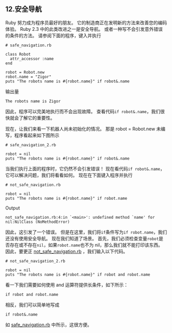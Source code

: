 ## 12.安全导航

Ruby 努力成为程序员最好的朋友。 它的制造商正在发明新的方法来改善您的编码体验。 Ruby 2.3 中的此类改进之一是安全导航。 或者一种写不会引发意外错误的条件的方法。 请参阅下面的程序，键入并执行

```
# safe_navigation.rb

class Robot
  attr_accessor :name
end

robot = Robot.new
robot.name = "Zigor"
puts "The robots name is #{robot.name}" if robot&.name
```

输出量

```
The robots name is Zigor
```

因此，程序可以完美地执行而不会出现故障。 查看代码`if robot&.name`，我们很快就会了解它的重要性。

现在，让我们来看一下机器人尚未初始化的情况。 那是 robot = Robot.new 未编写，程序看起来如下图所示

```
# safe_navigation_2.rb

robot = nil
puts "The robots name is #{robot.name}" if robot&.name
```

当我们执行上面的程序时，它仍然不会引发错误！ 现在看代码`if robot&.name`，它可以解决问题，我们将看看如何。 现在在下面键入程序并执行

```
# not_safe_navigation.rb

robot = nil
puts "The robots name is #{robot.name}" if robot.name
```

Output

```
not_safe_navigation.rb:4:in `<main>': undefined method `name' for nil:NilClass (NoMethodError)
```

因此，这引发了一个错误。 但是在这里，我们将`if`条件写为`if robot.name`，我们还没有使用安全导航。 现在我们知道了场景。 首先，我们必须检查变量`robot`是否存在或不存在`nil`，如果`robot.name`也不为 nil，那么我们就不能打印该东西。 因此，要更正 [not_safe_navigation.rb](code/not_safe_navigation.rb) ，我们输入以下代码。

```
# not_safe_navigation_2.rb

robot = nil
puts "The robots name is #{robot.name}" if robot and robot.name
```

看一下我们需要如何使用 and 运算符提供长条件，如下所示：

```
if robot and robot.name
```

相反，我们可以简单地写成

```
if robot&.name
```

如 [safe_navigation.rb](code/safe_navigation.rb) 中所示，这很方便。